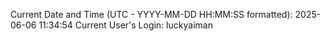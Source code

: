 Current Date and Time (UTC - YYYY-MM-DD HH:MM:SS formatted): 2025-06-06 11:34:54
Current User's Login: luckyaiman
